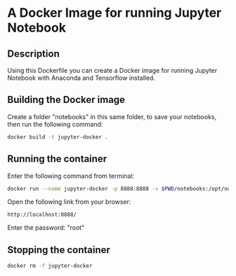 # A Docker Image for running Jupyter Notebook

## Description
Using this Dockerfile you can create a Docker image for running Jupyter Notebook 
with Anaconda and Tensorflow installed.

## Building the Docker image
Create a folder "notebooks" in this same folder, to save your notebooks, then run the following
command:
```bash
docker build -t jupyter-docker .
```

## Running the container
Enter the following command from terminal:
```bash
docker run --name jupyter-docker -p 8888:8888 -v $PWD/notebooks:/opt/notebooks -d jupyter-docker
```

Open the following link from your browser:
```text
http://localhost:8888/
```

Enter the password: "root"

## Stopping the container
```bash
docker rm -f jupyter-docker
```
